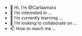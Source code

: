 - 👋 Hi, I’m @Carlaamara
- 👀 I’m interested in ...
- 🌱 I’m currently learning ...
- 💞️ I’m looking to collaborate on ...
- 📫 How to reach me ...

<!---
Carlaamara/Carlaamara is a ✨ special ✨ repository because its `README.md` (this file) appears on your GitHub profile.
You can click the Preview link to take a look at your changes.
--->
